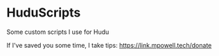 # HuduScripts
Some custom scripts I use for Hudu

If I've saved you some time, I take tips: https://link.mpowell.tech/donate

